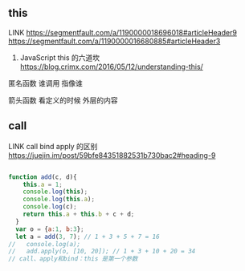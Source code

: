 ## this 

LINK 
https://segmentfault.com/a/1190000018696018#articleHeader9
https://segmentfault.com/a/1190000016680885#articleHeader3

1. JavaScript this 的六道坎
https://blog.crimx.com/2016/05/12/understanding-this/

匿名函数
谁调用 指像谁

箭头函数
看定义的时候 外层的内容

## call

LINK
call bind apply 的区别
https://juejin.im/post/59bfe84351882531b730bac2#heading-9

```js

function add(c, d){
    this.a = 1;
    console.log(this);
    console.log(this.a);
    console.log(c);
    return this.a + this.b + c + d;
  }
  var o = {a:1, b:3};
  let a = add(3, 7); // 1 + 3 + 5 + 7 = 16
//   console.log(a);
//   add.apply(o, [10, 20]); // 1 + 3 + 10 + 20 = 34
// call、apply和bind：this 是第一个参数

```